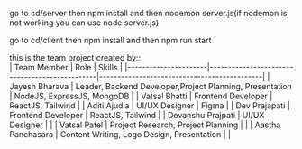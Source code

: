 go to cd/server then npm install and then nodemon server.js(if nodemon is not working you can use node server.js)

go to cd/client then npm install and then npm run start

this is the team project created by::\
| Team Member          | Role                                          | Skills                                      |
|----------------------|-----------------------------------------------|---------------------------------------------|
| Jayesh Bharava       | Leader, Backend Developer,Project Planning, Presentation                      | NodeJS, ExpressJS, MongoDB |
| Vatsal Bhatti        | Frontend Developer                             | ReactJS, Tailwind                           |
| Aditi Ajudia         | UI/UX Designer                                 | Figma                                       |
| Dev Prajapati         | Frontend Developer                             | ReactJS, Tailwind                           |
| Devanshu Prajpati     | UI/UX Designer                                 |                                             |
| Vatsal Patel          | Project Research, Project Planning             |                                             |
| Aastha Panchasara    | Content Writing, Logo Design, Presentation    |                                             |

